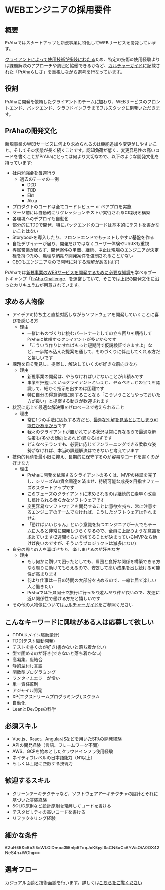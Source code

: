 # WEBエンジニアの採用要件

## 概要
PrAhaではスタートアップと新規事業に特化してWEBサービスを開発しています。

[クライアントによって使用技術が多岐にわたる](./事業_使用技術.md)ため、特定の技術の使用経験よりは課題解決のアプローチや周囲と協働できるかなど、[カルチャーガイド](./カルチャーガイド.md)に記載された「PrAhaらしさ」を重視しながら選考を行なっています。

## 役割
PrAhaに開発を依頼したクライアントのチームに加わり、WEBサービスのフロントエンド、バックエンド、クラウドインフラまでフルスタックに開発いただきます。　

## PrAhaの開発文化
新規事業のWEBサービスに何より求められるのは機能追加や変更がしやすいこと。そしてその状態が長く続くことです。認知負荷が低く、変更容易性の高いコードを書くことがPrAhaにとっては何より大切なので、以下のような開発文化を持っています:
- 社内勉強会を毎週行う
  - 過去のテーマの一例
    - DDD
    - TDD
    - Elm
    - Akka
- プロダクトのコードは全てコードレビュー or ペアプロを実施
- マージ前には自動的にリグレッションテストが実行されるCI環境を構築
- 各環境へのデプロイも自動化
- 部分的にTDDで開発、特にバックエンドのコードは基本的にテストを書かないことはない
- Storybookを導入したり、フロントエンドでもテストしやすい基盤を作る
- 自社デザイナーが居り、開発だけではなくユーザー体験やUI/UXも重視
- 専属営業が居らず、開発案件の単価、継続、中止は現場のエンジニアが決定権を持つため、無理な納期や開発案件を強制されることがない
- CEOもエンジニアなので開発に対する理解がある(はず)

PrAhaでは[新規事業のWEBサービスを開発するために必要な知識](https://zenn.dev/dowanna6/articles/502c49e3069132)を学べるブートキャンプ「[PrAha Challenge](https://praha-challenge.com/)」を運営していて、そこでは上記の開発文化に沿ったカリキュラムが用意されています。

## 求める人物像
- アイデアの持ち主と直接対話しながらソフトウェアを開発していくことに喜びを感じる方
  - 理由
    - 一緒にものづくりに挑むパートナーとしての立ち回りを期待してPrAhaに依頼するクライアントが多いからです
    - 「こういう作りにすればもっと短期間で仮説検証できますよ」など、一歩踏み込んだ提案を通して、ものづくりに伴走してくれる方だと嬉しいです
- 課題を自ら発見し、提案し、解決していくのが好きな前向きな方
  - 理由
    - 新規事業の開発は、やらなければいけないことが山積みです
    - 事業を把握しているクライアントといえど、やるべきことの全てを認識して、細かく指示を出すのは困難です
    - 特に自分の得意領域に関することなら「こういうこともやっておいた方が良い」と提案する動きが歓迎されます
- 状況に応じて最適な解決策をゼロベースで考えられること
  - 理由
    - 常に1つの手法に固執する方だと、[最適な別解を見落としてしまう可能性があるから](https://www.google.com/search?q=%E3%83%8F%E3%83%B3%E3%83%9E%E3%83%BC%E3%81%97%E3%81%8B%E6%8C%81%E3%81%A3%E3%81%A6%E3%81%84%E3%81%AA%E3%81%91%E3%82%8C%E3%81%B0%E5%85%A8%E3%81%A6%E3%81%8C%E9%87%98%E3%81%AE%E3%82%88%E3%81%86%E3%81%AB%E8%A6%8B%E3%81%88%E3%82%8B&oq=%E3%83%8F%E3%83%B3%E3%83%9E%E3%83%BC%E3%81%97%E3%81%8B%E6%8C%81%E3%81%A3%E3%81%A6%E3%81%84%E3%81%AA%E3%81%91%E3%82%8C%E3%81%B0%E5%85%A8%E3%81%A6%E3%81%8C%E9%87%98%E3%81%AE%E3%82%88%E3%81%86%E3%81%AB%E8%A6%8B%E3%81%88%E3%82%8B&aqs=chrome..69i57.6400j0j4&sourceid=chrome&ie=UTF-8)です
    - 我々のクライアントが置かれている状況は常に異なるので最適な解決策も(多少の傾向はあれど)異なるはずです
    - どんなベテランでも、必要に応じてアンラーニングできる柔軟な姿勢がなければ、本当の課題解決はできないと考えています
- 技術的負債を最小限に抑え、長期的に保守するのが容易なコードを書くのが好きな方
  - 理由
    - PrAhaに開発を依頼するクライアントの多くは、MVPの検証を完了し、シリーズAの資金調達を済ませ、持続可能な成長を目指すフェーズのスタートアップです
    - このフェーズのクライアントに求められるのは継続的に素早く改善し続けられる柔らかなソフトウェアです
    - 変更容易なソフトウェアを開発することに意欲を持ち、常に注意するエンジニアのチームでなければ、こうしたソフトウェアは作れません
    - 「動けばいいじゃん」という意識を持つエンジニアが一人でもチームに入ると非常に開発しづらくなるので、全員に上記のような意識を求めています(2週間ぐらいで捨てることが決まっているMVPなら動けば良いのですが、そういうプロジェクトは滅多にない)
- 自分の周りの人を喜ばせたり、楽しませるのが好きな方
  - 理由
    - もし何かに躓いて困ったとしても、周囲と良好な関係を構築できる方なら周りに助けてもらえるので、安定して高い成果を出し続ける可能性が高まります
    - 何より仕事は一日の時間の大部分を占めるので、一緒に居て楽しい人と働きたい
    - PrAhaでは社員同士で旅行に行ったり遊んだり仲が良いので、友達に近い関係性で働ける方だと嬉しいです
- その他の人物像については[カルチャーガイド](./カルチャーガイド.md)をご参照ください

## こんなキーワードに興味がある人は応募して欲しい
- DDD(ドメイン駆動設計)
- TDD(テスト駆動開発)
- テストを書くのが好き(書かないと落ち着かない)
- 型で固めるのが好き(できないと落ち着かない)
- 高凝集、低結合
- 静的型付け言語
- 関数型プログラミング
- ランタイムエラーが憎い
- 単一責任原則
- アジャイル開発
- XP(エクストリームプログラミング),スクラム
- 自動化
- LeanとDevOpsの科学

## 必須スキル
- Vue.js、React、AngularJSなどを用いたSPAの開発経験
- APIの開発経験（言語、フレームワーク不問）
- AWS、GCPを始めとしたクラウドインフラ使用経験
- ネイティブレベルの日本語能力（N1以上）
- もしくは上記に匹敵する技術力

## 歓迎するスキル
- クリーンアーキテクチャなど、ソフトウェアアーキテクチャの設計とそれに基づいた実装経験
- SOLID原則など設計原則を理解してコードを書ける
- テスタビリティの高いコードを書ける
- リファクタリング経験

## 細かな条件
6ZuH55So5b2i5oWLOiDmpa3li5nlp5ToqJcK5pyI6aGN5aCx6YWsOiA0OX42NeS4h+WGhg==

## 選考フロー
カジュアル面談と技術面談を行います。詳しくは[こちらをご覧ください](./採用_WEBエンジニア選考フロー.md)
